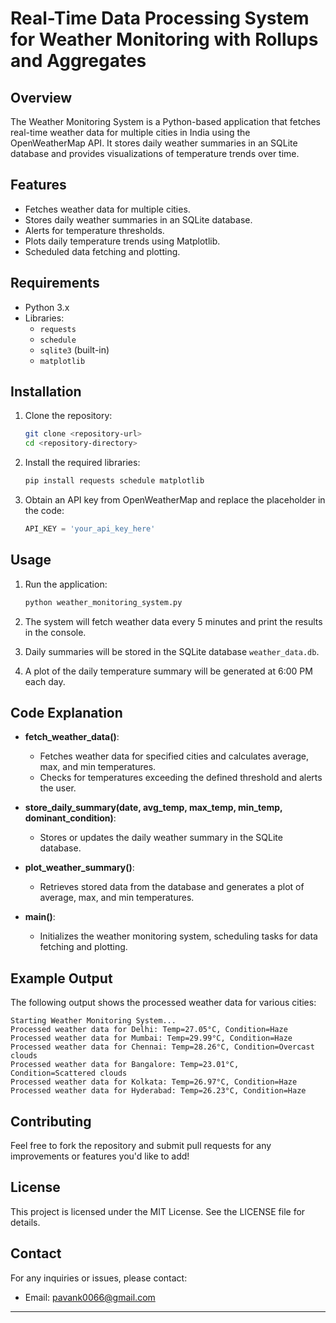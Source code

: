 # Real-Time Data Processing System for Weather Monitoring with Rollups and Aggregates

## Overview

The Weather Monitoring System is a Python-based application that fetches real-time weather data for multiple cities in India using the OpenWeatherMap API. It stores daily weather summaries in an SQLite database and provides visualizations of temperature trends over time.

## Features

- Fetches weather data for multiple cities.
- Stores daily weather summaries in an SQLite database.
- Alerts for temperature thresholds.
- Plots daily temperature trends using Matplotlib.
- Scheduled data fetching and plotting.

## Requirements

- Python 3.x
- Libraries:
  - `requests`
  - `schedule`
  - `sqlite3` (built-in)
  - `matplotlib`

## Installation

1. Clone the repository:
   ```bash
   git clone <repository-url>
   cd <repository-directory>
   ```

2. Install the required libraries:
   ```bash
   pip install requests schedule matplotlib
   ```

3. Obtain an API key from OpenWeatherMap and replace the placeholder in the code:
   ```python
   API_KEY = 'your_api_key_here'
   ```

## Usage

1. Run the application:
   ```bash
   python weather_monitoring_system.py
   ```

2. The system will fetch weather data every 5 minutes and print the results in the console.

3. Daily summaries will be stored in the SQLite database `weather_data.db`.

4. A plot of the daily temperature summary will be generated at 6:00 PM each day.

## Code Explanation

- **fetch_weather_data()**: 
  - Fetches weather data for specified cities and calculates average, max, and min temperatures.
  - Checks for temperatures exceeding the defined threshold and alerts the user.

- **store_daily_summary(date, avg_temp, max_temp, min_temp, dominant_condition)**: 
  - Stores or updates the daily weather summary in the SQLite database.

- **plot_weather_summary()**: 
  - Retrieves stored data from the database and generates a plot of average, max, and min temperatures.

- **main()**: 
  - Initializes the weather monitoring system, scheduling tasks for data fetching and plotting.

## Example Output

The following output shows the processed weather data for various cities:
```
Starting Weather Monitoring System...
Processed weather data for Delhi: Temp=27.05°C, Condition=Haze
Processed weather data for Mumbai: Temp=29.99°C, Condition=Haze
Processed weather data for Chennai: Temp=28.26°C, Condition=Overcast clouds
Processed weather data for Bangalore: Temp=23.01°C, Condition=Scattered clouds
Processed weather data for Kolkata: Temp=26.97°C, Condition=Haze
Processed weather data for Hyderabad: Temp=26.23°C, Condition=Haze
```

## Contributing

Feel free to fork the repository and submit pull requests for any improvements or features you'd like to add!

## License

This project is licensed under the MIT License. See the LICENSE file for details.

## Contact

For any inquiries or issues, please contact:
- Email: pavank0066@gmail.com

---
